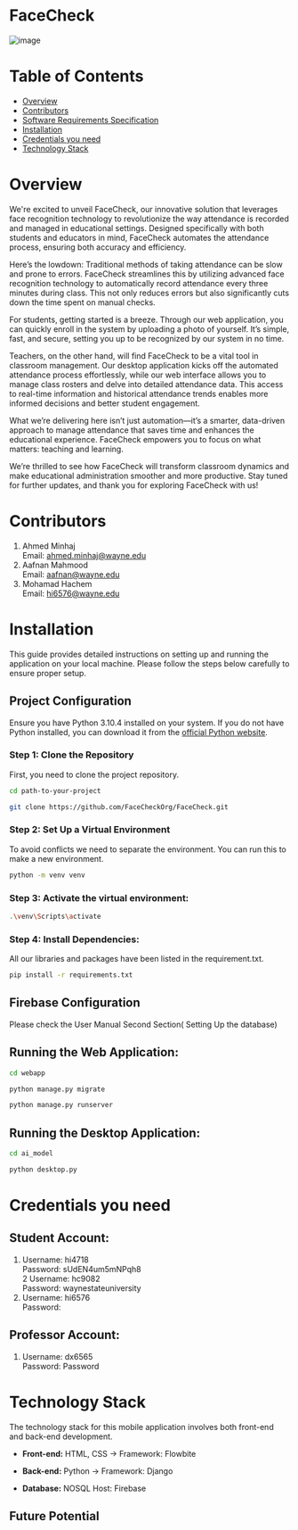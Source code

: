 # FaceCheck

![image](https://github.com/FaceCheckOrg/FaceCheck/assets/74390236/3f669273-06ed-41ac-9e6c-8cd39db46af0)


# Table of Contents


  - [Overview](#overview)
  - [Contributors](#contributors)
  - [Software Requirements Specification](https://waynestateprod-my.sharepoint.com/:w:/g/personal/hi6576_wayne_edu/Efd8_T9tG8lDq7v1Ug7txSwB3wWseoMIsl8G_XZdJ54nXA?e=NuUeow)
  - [Installation](#installation)
  - [Credentials you need](#credentials-you-need)
  - [Technology Stack](#technology-stack)


# Overview

We're excited to unveil FaceCheck, our innovative solution that leverages face recognition technology to revolutionize the way attendance is recorded and managed in educational settings. Designed specifically with both students and educators in mind, FaceCheck automates the attendance process, ensuring both accuracy and efficiency.

Here’s the lowdown: Traditional methods of taking attendance can be slow and prone to errors. FaceCheck streamlines this by utilizing advanced face recognition technology to automatically record attendance every three minutes during class. This not only reduces errors but also significantly cuts down the time spent on manual checks.

For students, getting started is a breeze. Through our web application, you can quickly enroll in the system by uploading a photo of yourself. It’s simple, fast, and secure, setting you up to be recognized by our system in no time.

Teachers, on the other hand, will find FaceCheck to be a vital tool in classroom management. Our desktop application kicks off the automated attendance process effortlessly, while our web interface allows you to manage class rosters and delve into detailed attendance data. This access to real-time information and historical attendance trends enables more informed decisions and better student engagement.

What we’re delivering here isn’t just automation—it’s a smarter, data-driven approach to manage attendance that saves time and enhances the educational experience. FaceCheck empowers you to focus on what matters: teaching and learning.

We’re thrilled to see how FaceCheck will transform classroom dynamics and make educational administration smoother and more productive. Stay tuned for further updates, and thank you for exploring FaceCheck with us!


# Contributors
1. Ahmed Minhaj<br />
   Email: ahmed.minhaj@wayne.edu
2. Aafnan Mahmood<br />
   Email: aafnan@wayne.edu
3. Mohamad Hachem<br />
   Email: hi6576@wayne.edu
# Installation
This guide provides detailed instructions on setting up and running the application on your local machine. Please follow the steps below carefully to ensure proper setup.

## Project Configuration
Ensure you have Python 3.10.4 installed on your system. If you do not have Python installed, you can download it from the [official Python website](https://www.python.org/downloads/).

### Step 1: Clone the Repository
First, you need to clone the project repository.
```bash
cd path-to-your-project
```
```bash
git clone https://github.com/FaceCheckOrg/FaceCheck.git
```
### Step 2: Set Up a Virtual Environment
To avoid conflicts we need to separate the environment. You can run this to make a new environment.
```bash
python -m venv venv
```
### Step 3: Activate the virtual environment:
```bash
.\venv\Scripts\activate
```
### Step 4: Install Dependencies: 
All our libraries and packages have been listed in the requirement.txt.
```bash
pip install -r requirements.txt
```
## Firebase Configuration 
Please check the User Manual Second Section( Setting Up the database)

## Running the Web Application:
```bash
cd webapp
```
```bash
python manage.py migrate
```
```bash
python manage.py runserver
```
## Running the Desktop Application:
```bash
cd ai_model
```
```bash
python desktop.py
```

# Credentials you need
## Student Account:
1. Username: hi4718<br/>
Password: sUdEN4um5mNPqh8<br/>
2 Username: hc9082<br/>
Password: waynestateuniversity <br/>
3. Username: hi6576<br/>
Password: <br/>
## Professor Account:
1. Username: dx6565<br/>
Password: Password <br/>



# Technology Stack

The technology stack for this mobile application involves both front-end and back-end development.

- **Front-end:** HTML, CSS -> Framework: Flowbite
  
- **Back-end:** Python -> Framework: Django
  
- **Database:** NOSQL Host: Firebase


## Future Potential



